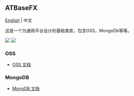 ﻿## ATBaseFX

[English](README.md) | 中文

这是一个为通用平台设计的基础类库，包含OSS，MongoDb等等。

<a href="https://996.icu"><img src="https://img.shields.io/badge/link-996.icu-red.svg"></a> <a href="https://github.com/996icu/996.ICU/blob/master/LICENSE"><img src="https://camo.githubusercontent.com/49a7af1a72e77122a5866680bd68a4cd5b703c54/68747470733a2f2f696d672e736869656c64732e696f2f62616467652f6c6963656e73652d4e504c2532302854686525323039393625323050726f686962697465642532304c6963656e7365292d626c75652e737667"></a>

### OSS

* [OSS 文档](https://github.com/dotnetrun/ATBaseFX/tree/master/src/OSS)

### MongoDB

* [MongDB 文档](https://github.com/dotnetrun/ATBaseFX/tree/master/src/Data/ATBase.Data.MongoDb)